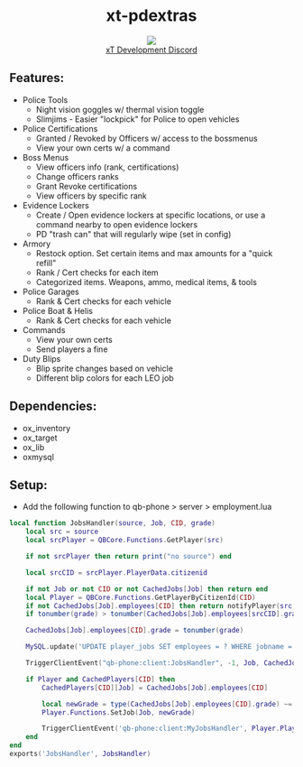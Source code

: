 <div align="center">
  <h1>xt-pdextras</h1>
  <a href="https://dsc.gg/xtdev"> <img align="center" src="https://user-images.githubusercontent.com/101474430/233859688-2b3b9ecc-41c8-41a6-b2e3-a9f1aad473ee.gif"/></a><br>
  <a href="https://dsc.gg/xtdev"> xT Development Discord</a><br>
</div>

## Features:
- Police Tools
    - Night vision goggles w/ thermal vision toggle
    - Slimjims - Easier "lockpick" for Police to open vehicles
- Police Certifications
    - Granted / Revoked by Officers w/ access to the bossmenus
    - View your own certs w/ a command
- Boss Menus
    - View officers info (rank, certifications)
    - Change officers ranks
    - Grant Revoke certifications
    - View officers by specific rank
- Evidence Lockers
    - Create / Open evidence lockers at specific locations, or use a command nearby to open evidence lockers
    - PD "trash can" that will regularly wipe (set in config)
- Armory
    - Restock option. Set certain items and max amounts for a "quick refill"
    - Rank / Cert checks for each item
    - Categorized items. Weapons, ammo, medical items, & tools
- Police Garages
    - Rank & Cert checks for each vehicle
- Police Boat & Helis
    - Rank & Cert checks for each vehicle
- Commands
    - View your own certs
    - Send players a fine
- Duty Blips
    - Blip sprite changes based on vehicle
    - Different blip colors for each LEO job

## Dependencies:
- ox_inventory
- ox_target
- ox_lib
- oxmysql

## Setup:
- Add the following function to qb-phone > server > employment.lua
```lua
local function JobsHandler(source, Job, CID, grade)
    local src = source
    local srcPlayer = QBCore.Functions.GetPlayer(src)

    if not srcPlayer then return print("no source") end

    local srcCID = srcPlayer.PlayerData.citizenid

    if not Job or not CID or not CachedJobs[Job] then return end
    local Player = QBCore.Functions.GetPlayerByCitizenId(CID)
    if not CachedJobs[Job].employees[CID] then return notifyPlayer(src, "Citizen is not employed at the job...") end
    if tonumber(grade) > tonumber(CachedJobs[Job].employees[srcCID].grade) then return notifyPlayer(src, "You cannot promote someone higher than you...") end

    CachedJobs[Job].employees[CID].grade = tonumber(grade)

    MySQL.update('UPDATE player_jobs SET employees = ? WHERE jobname = ?', { json.encode(CachedJobs[Job].employees), Job })

    TriggerClientEvent("qb-phone:client:JobsHandler", -1, Job, CachedJobs[Job].employees)

    if Player and CachedPlayers[CID] then
        CachedPlayers[CID][Job] = CachedJobs[Job].employees[CID]

        local newGrade = type(CachedJobs[Job].employees[CID].grade) ~= "number" and tonumber(CachedJobs[Job].employees[CID].grade) or CachedJobs[Job].employees[CID].grade
        Player.Functions.SetJob(Job, newGrade)

        TriggerClientEvent('qb-phone:client:MyJobsHandler', Player.PlayerData.source, Job, CachedPlayers[CID][Job], CachedJobs[Job].employees)
    end
end
exports('JobsHandler', JobsHandler)
```

